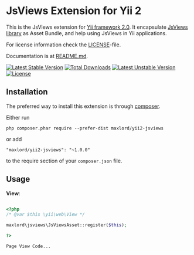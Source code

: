 JsViews Extension for Yii 2
=======================

This is the JsViews extension for [Yii framework 2.0](http://www.yiiframework.com).
It encapsulate [JsViews library](http://www.jsviews.com) as Asset Bundle,
and help using JsViews in Yii applications. 

For license information check the [LICENSE](LICENSE.txt)-file.

Documentation is at [README.md](README.md).

[![Latest Stable Version](https://poser.pugx.org/maxlord/yii2-jsviews/v/stable)](https://packagist.org/packages/maxlord/yii2-jsviews) 
[![Total Downloads](https://poser.pugx.org/maxlord/yii2-jsviews/downloads)](https://packagist.org/packages/maxlord/yii2-jsviews) 
[![Latest Unstable Version](https://poser.pugx.org/maxlord/yii2-jsviews/v/unstable)](https://packagist.org/packages/maxlord/yii2-jsviews) 
[![License](https://poser.pugx.org/maxlord/yii2-jsviews/license)](https://packagist.org/packages/maxlord/yii2-jsviews)

Installation
------------

The preferred way to install this extension is through [composer](http://getcomposer.org/download/).

Either run

```
php composer.phar require --prefer-dist maxlord/yii2-jsviews
```

or add

```
"maxlord/yii2-jsviews": "~1.0.0"
```

to the require section of your `composer.json` file.

Usage
-----

**View**:

```php

<?php
/* @var $this \yii\web\View */

maxlord\jsviews\JsViewsAsset::register($this);

?>

Page View Code...

```
